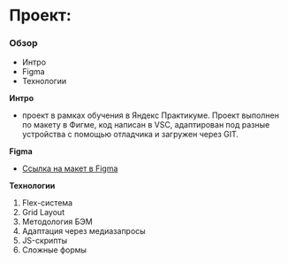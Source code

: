 
# Проект:

### Обзор
* Интро
* Figma
* Технологии

**Интро**

 - проект в рамках обучения в Яндекс Практикуме.
Проект выполнен по макету в Фигме, код написан в VSC, адаптирован под разные устройства с помощью отладчика и загружен через GIT.

**Figma**

* [Ссылка на макет в Figma]()

**Технологии**

1. Flex-система
2. Grid Layout
3. Методология БЭМ
4. Адаптация через медиазапросы
5. JS-скрипты
6. Сложные формы
